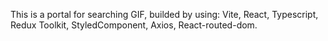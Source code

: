 This is a portal for searching GIF, builded by using: Vite, React, Typescript, Redux Toolkit, StyledComponent, Axios, React-routed-dom.
